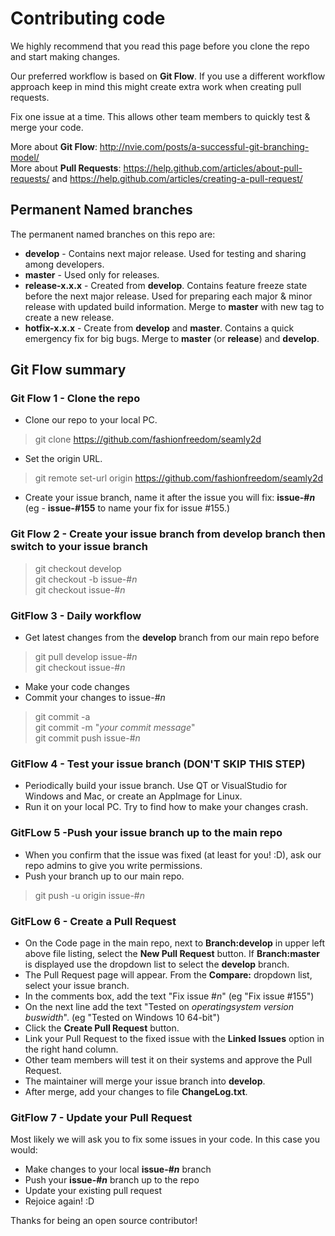 # Contributing code

We highly recommend that you read this page before you clone the repo and start making changes. 

Our preferred workflow is based on **Git Flow**. If you use a different workflow approach keep in mind this might create extra work when creating pull requests.

Fix one issue at a time. This allows other team members to quickly test & merge your code.

More about **Git Flow**:  http://nvie.com/posts/a-successful-git-branching-model/   
More about **Pull Requests**: https://help.github.com/articles/about-pull-requests/ and https://help.github.com/articles/creating-a-pull-request/    

## Permanent Named branches 

The permanent named branches on this repo are: 
* **develop** - Contains next major release. Used for testing and sharing among developers. 
* **master** - Used only for releases.
* **release-x.x.x** - Created from **develop**. Contains feature freeze state before the next major release. Used for preparing each major & minor release with updated build information. Merge to **master** with new tag to create a new release.
* **hotfix-x.x.x** - Create from **develop** and **master**. Contains a quick emergency fix for big bugs. Merge to **master** (or **release**) and **develop**.

## Git Flow summary 
### Git Flow 1 - Clone the repo

* Clone our repo to your local PC.
>git clone https://github.com/fashionfreedom/seamly2d  
* Set the origin URL.
>git remote set-url origin https://github.com/fashionfreedom/seamly2d  
* Create your issue branch, name it after the issue you will fix: **issue-#_n_** (eg - **issue-#155** to name your fix for issue #155.) 

### Git Flow 2 - Create your issue branch from develop branch then switch to your issue branch 
>git checkout develop       
git checkout -b issue-#_n_   
git checkout issue-#_n_  

### GitFlow 3 - Daily workflow

* Get latest changes from the **develop** branch from our main repo before
>git pull develop issue-#_n_  
git checkout issue-#_n_   
* Make your code changes 
* Commit your changes to issue-#_n_    
>git commit -a  
git commit -m "_your commit message_"  
git commit push issue-#_n_     

### GitFlow 4 - Test your issue branch (DON'T SKIP THIS STEP)

* Periodically build your issue branch. Use QT or VisualStudio for Windows and Mac, or create an AppImage for Linux.
* Run it on your local PC. Try to find how to make your changes crash.

### GitFLow 5 -Push your issue branch up to the main repo

* When you confirm that the issue was fixed (at least for you! :D), ask our repo admins to give you write permissions.
* Push your branch up to our main repo. 
>git push -u origin issue-#_n_  

### GitFLow 6 - Create a Pull Request

* On the Code page in the main repo, next to **Branch:develop** in upper left above file listing, select the **New Pull Request** button. If **Branch:master** is displayed use the dropdown list to select the **develop** branch.  
* The Pull Request page will appear. From the **Compare:** dropdown list, select your issue branch.  
* In the comments box, add the text "Fix issue #_n_" (eg "Fix issue #155")  
* On the next line add the text "Tested on _operatingsystem_ _version_ _buswidth_". (eg "Tested on Windows 10 64-bit")  
* Click the **Create Pull Request** button. 
* Link your Pull Request to the fixed issue with the **Linked Issues** option in the right hand column.  
* Other team members will test it on their systems and approve the Pull Request.  
* The maintainer will merge your issue branch into **develop**.  
* After merge, add your changes to file **ChangeLog.txt**.    

### GitFlow 7 - Update your Pull Request 

Most likely we will ask you to fix some issues in your code. In this case you would: 
* Make changes to your local **issue-#_n_** branch  
* Push your **issue-#_n_** branch up to the repo  
* Update your existing pull request   
* Rejoice again! :D  

Thanks for being an open source contributor!  
